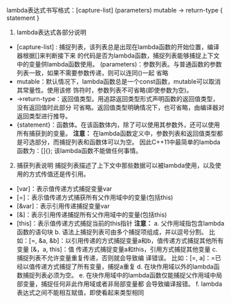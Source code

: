 lambda表达式书写格式：[capture-list] (parameters) mutable -> return-type { statement }
1. lambda表达式各部分说明
  - [capture-list] : 捕捉列表，该列表总是出现在lambda函数的开始位置，编译器根据[]来判断接下来
    的代码是否为lambda函数，捕捉列表能够捕捉上下文中的变量供lambda函数使用。
    (parameters)：参数列表。与普通函数的参数列表一致，如果不需要参数传递，则可以连同()一起
    省略
  - mutable：默认情况下，lambda函数总是一个const函数，mutable可以取消其常量性。使用该修
    饰符时，参数列表不可省略(即使参数为空)。
  - ->return-type：返回值类型。用追踪返回类型形式声明函数的返回值类型，没有返回值时此部分
    可省略。返回值类型明确情况下，也可省略，由编译器对返回类型进行推导。
  - {statement}：函数体。在该函数体内，除了可以使用其参数外，还可以使用所有捕获到的变量。
  **注意：** 在lambda函数定义中，参数列表和返回值类型都是可选部分，而捕捉列表和函数体可以为空。
  因此C++11中最简单的lambda函数为：[]{}; 该lambda函数不能做任何事情。

2. 捕获列表说明
  捕捉列表描述了上下文中那些数据可以被lambda使用，以及使用的方式传值还是传引用。
- [var]：表示值传递方式捕捉变量var
- [=]：表示值传递方式捕获所有父作用域中的变量(包括this)
- [&var]：表示引用传递捕捉变量var
- [&]：表示引用传递捕捉所有父作用域中的变量(包括this)
- [this]：表示值传递方式捕捉当前的this指针
**注意：**
 a. 父作用域指包含lambda函数的语句块
 b. 语法上捕捉列表可由多个捕捉项组成，并以逗号分割。
比如：[=, &a, &b]：以引用传递的方式捕捉变量a和b，值传递方式捕捉其他所有变量 [&，a, this]：值
传递方式捕捉变量a和this，引用方式捕捉其他变量 c. 捕捉列表不允许变量重复传递，否则就会导致编
译错误。 比如：[=, a]：=已经以值传递方式捕捉了所有变量，捕捉a重复
 d. 在块作用域以外的lambda函数捕捉列表必须为空。
 e. 在块作用域中的lambda函数仅能捕捉父作用域中局部变量，捕捉任何非此作用域或者非局部变量都
会导致编译报错。
 f. lambda表达式之间不能相互赋值，即使看起来类型相同